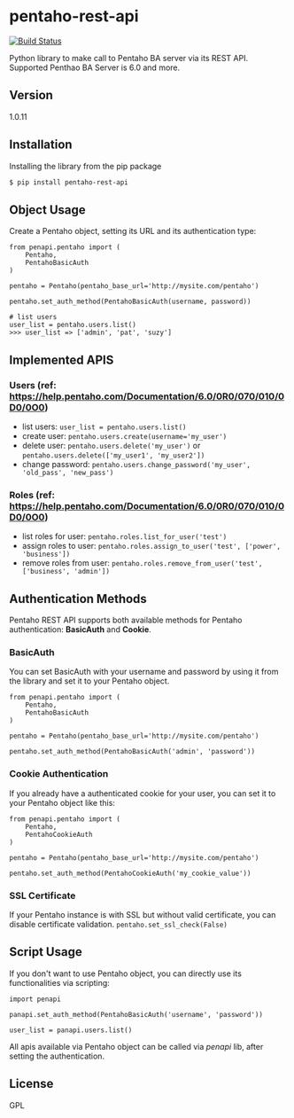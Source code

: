 # pentaho-rest-api 

[![Build Status](https://travis-ci.org/AlayaCare/pentaho-rest-api.svg?branch=master)](https://travis-ci.org/AlayaCare/pentaho-rest-api)

Python library to make call to Pentaho BA server via its REST API.
Supported Penthao BA Server is 6.0 and more.

## Version
1.0.11

## Installation

Installing the library from the pip package

```sh
$ pip install pentaho-rest-api
```

## Object Usage

Create a Pentaho object, setting its URL and its authentication type:
```
from penapi.pentaho import (
    Pentaho,
    PentahoBasicAuth
)

pentaho = Pentaho(pentaho_base_url='http://mysite.com/pentaho')

pentaho.set_auth_method(PentahoBasicAuth(username, password))

# list users
user_list = pentaho.users.list()
>>> user_list => ['admin', 'pat', 'suzy']
```

## Implemented APIS

### Users (ref: https://help.pentaho.com/Documentation/6.0/0R0/070/010/0D0/0O0)

- list users: `user_list = pentaho.users.list()`
- create user: `pentaho.users.create(username='my_user')`
- delete user: `pentaho.users.delete('my_user')` or `pentaho.users.delete(['my_user1', 'my_user2'])`
- change password: `pentaho.users.change_password('my_user', 'old_pass', 'new_pass')`

### Roles (ref: https://help.pentaho.com/Documentation/6.0/0R0/070/010/0D0/0O0)

- list roles for user: `pentaho.roles.list_for_user('test')`
- assign roles to user: `pentaho.roles.assign_to_user('test', ['power', 'business'])`
- remove roles from user: `pentaho.roles.remove_from_user('test', ['business', 'admin'])`

## Authentication Methods

Pentaho REST API supports both available methods for Pentaho authentication: **BasicAuth** and **Cookie**.

### BasicAuth

You can set BasicAuth with your username and password by using it from the library and set it to your Pentaho object.
```
from penapi.pentaho import (
    Pentaho,
    PentahoBasicAuth
)

pentaho = Pentaho(pentaho_base_url='http://mysite.com/pentaho')

pentaho.set_auth_method(PentahoBasicAuth('admin', 'password'))
```

### Cookie Authentication

If you already have a authenticated cookie for your user, you can set it to your Pentaho object like this:
```
from penapi.pentaho import (
    Pentaho,
    PentahoCookieAuth
)

pentaho = Pentaho(pentaho_base_url='http://mysite.com/pentaho')

pentaho.set_auth_method(PentahoCookieAuth('my_cookie_value'))
```

### SSL Certificate

If your Pentaho instance is with SSL but without valid certificate, you can disable certificate validation.
`pentaho.set_ssl_check(False)`

## Script Usage

If you don't want to use Pentaho object, you can directly use its functionalities via scripting:
```
import penapi

panapi.set_auth_method(PentahoBasicAuth('username', 'password'))

user_list = panapi.users.list()
```
All apis available via Pentaho object can be called via _penapi_ lib, after setting the authentication.

## License

GPL